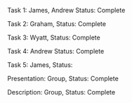 Task 1: James, Andrew
Status: Complete

Task 2: Graham, 
Status: Complete

Task 3: Wyatt, 
Status: Complete

Task 4: Andrew
Status: Complete

Task 5: James,
Status:

Presentation: Group, 
Status: Complete

Description: Group, 
Status: Complete
